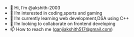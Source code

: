 - 👋 Hi, I’m @akshith-2003
- 👀 I’m interested in coding,sports and gaming
- 🌱 I’m currently learning web development,DSA using C++
- 💞️ I’m looking to collaborate on frontend developing 
- 📫 How to reach me (ganjiakshith517@gmail.com)

<!---
akshith-2003/akshith-2003 is a ✨ special ✨ repository because its `README.md` (this file) appears on your GitHub profile.
You can click the Preview link to take a look at your changes.
--->
